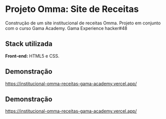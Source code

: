 # Projeto Omma: Site de Receitas
Construção de um site institucional de receitas Omma. Projeto em conjunto com o curso Gama Academy.
Gama Experience hacker#48  





## Stack utilizada

**Front-end:** HTML5 e CSS.


## Demonstração

https://institucional-omma-receitas-gama-academy.vercel.app/


## Demonstração

https://institucional-omma-receitas-gama-academy.vercel.app/


